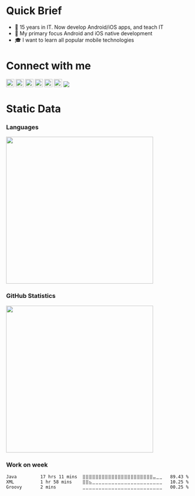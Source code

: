 # Quick Brief

- 🌱 15 years in IT. Now develop Android/iOS apps, and teach IT
- 🎯 My primary focus Android and iOS native development
- 🎓 I want to learn all popular mobile technologies

# Connect with me

[<img width="22px" src="https://cdn.jsdelivr.net/npm/simple-icons@v3/icons/telegram.svg">](https://t.me/mobilase)
[<img width="22px" src="https://cdn.jsdelivr.net/npm/simple-icons@v3/icons/facebook.svg">](https://facebook.com/mobilase)
[<img width="22px" src="https://cdn.jsdelivr.net/npm/simple-icons@v3/icons/vk.svg">](https://vk.com/mobilase)
[<img width="22px" src="https://cdn.jsdelivr.net/npm/simple-icons@v3/icons/instagram.svg">](https://www.instagram.com/mobilase)
[<img width="22px" src="https://cdn.jsdelivr.net/npm/simple-icons@v3/icons/habr.svg">](https://habr.com/ru/users/lavs/posts/)
[<img width="22px" src="https://cdn.jsdelivr.net/npm/simple-icons@v3/icons/mail-dot-ru.svg">](mailto:lavrov-sergey@yandex.ru)
![](https://visitor-badge.glitch.me/badge?page_id=itlavs)

# Static Data


### Languages

[<img src="https://github-readme-stats.vercel.app/api/top-langs/?username=mobilase&langs_count=8&layout=compact" width="400"/>](https://github-readme-stats.vercel.app/api/top-langs/?username=mobilase&langs_count=8&layout=compact)

### GitHub Statistics

[<img src="https://github-readme-stats.vercel.app/api?username=mobilase" width="400"/>](https://github-readme-stats.vercel.app/api?username=mobilase)

### Work on week

<!--START_SECTION:waka-->
```text
Java         17 hrs 11 mins  ⣿⣿⣿⣿⣿⣿⣿⣿⣿⣿⣿⣿⣿⣿⣿⣿⣿⣿⣿⣿⣿⣿⣤⣀⣀   89.43 % 
XML          1 hr 58 mins    ⣿⣿⣦⣀⣀⣀⣀⣀⣀⣀⣀⣀⣀⣀⣀⣀⣀⣀⣀⣀⣀⣀⣀⣀⣀   10.25 % 
Groovy       2 mins          ⣀⣀⣀⣀⣀⣀⣀⣀⣀⣀⣀⣀⣀⣀⣀⣀⣀⣀⣀⣀⣀⣀⣀⣀⣀   00.25 % 
```
<!--END_SECTION:waka-->

